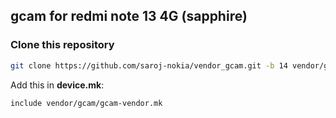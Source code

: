 ## gcam for redmi note 13 4G (sapphire) ##

### Clone this repository ###

```bash
git clone https://github.com/saroj-nokia/vendor_gcam.git -b 14 vendor/gcam
```

Add this in **device.mk**: 

```bash
include vendor/gcam/gcam-vendor.mk
```
